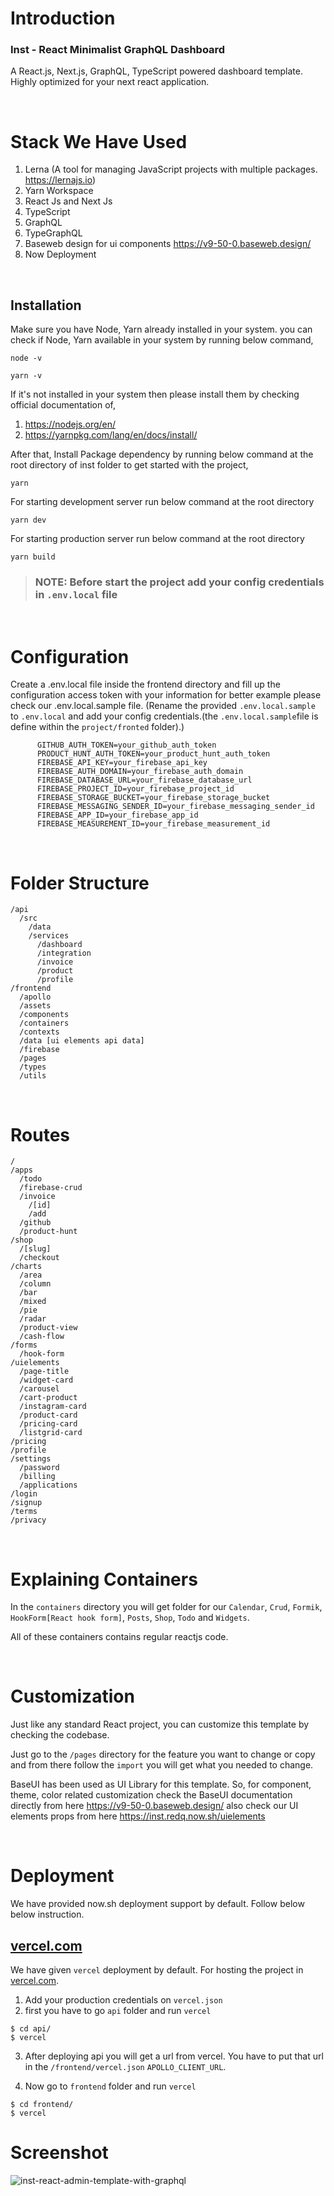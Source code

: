 # Introduction

### Inst - React Minimalist GraphQL Dashboard

A React.js, Next.js, GraphQL, TypeScript powered dashboard template. Highly optimized for your next react application.


<br>

# Stack We Have Used

1. Lerna (A tool for managing JavaScript projects with multiple packages. https://lernajs.io)
2. Yarn Workspace
3. React Js and Next Js
4. TypeScript
5. GraphQL
6. TypeGraphQL
7. Baseweb design for ui components https://v9-50-0.baseweb.design/
8. Now Deployment

<br>


## Installation

Make sure you have Node, Yarn already installed in your system. you can check if Node, Yarn available in your system by running below command,

```
node -v

yarn -v
```

If it's not installed in your system then please install them by checking official documentation of,

1. https://nodejs.org/en/
2. https://yarnpkg.com/lang/en/docs/install/

After that, Install Package dependency by running below command at the root directory of inst folder to get started with the project,

```
yarn
```

For starting development server run below command at the root directory

```
yarn dev
```

For starting production server run below command at the root directory

```
yarn build
```

> ### NOTE: Before start the project add your config credentials in `.env.local` file

<br/>

# Configuration

Create a .env.local file inside the frontend directory and fill up the configuration access token with your information for better example please check our .env.local.sample file.
(Rename the provided `.env.local.sample` to `.env.local` and add your config credentials.(the `.env.local.sample`file is define within the `project/fronted` folder).)

```.env
      GITHUB_AUTH_TOKEN=your_github_auth_token
      PRODUCT_HUNT_AUTH_TOKEN=your_product_hunt_auth_token
      FIREBASE_API_KEY=your_firebase_api_key
      FIREBASE_AUTH_DOMAIN=your_firebase_auth_domain
      FIREBASE_DATABASE_URL=your_firebase_database_url
      FIREBASE_PROJECT_ID=your_firebase_project_id
      FIREBASE_STORAGE_BUCKET=your_firebase_storage_bucket
      FIREBASE_MESSAGING_SENDER_ID=your_firebase_messaging_sender_id
      FIREBASE_APP_ID=your_firebase_app_id
      FIREBASE_MEASUREMENT_ID=your_firebase_measurement_id
```

<br/>

# Folder Structure

```
/api
  /src
    /data
    /services
      /dashboard
      /integration
      /invoice
      /product
      /profile
/frontend
  /apollo
  /assets
  /components
  /containers
  /contexts
  /data [ui elements api data]
  /firebase
  /pages
  /types
  /utils
```

<br/>

# Routes

```
/
/apps
  /todo
  /firebase-crud
  /invoice
    /[id]
    /add
  /github
  /product-hunt
/shop
  /[slug]
  /checkout
/charts
  /area
  /column
  /bar
  /mixed
  /pie
  /radar
  /product-view
  /cash-flow
/forms
  /hook-form
/uielements
  /page-title
  /widget-card
  /carousel
  /cart-product
  /instagram-card
  /product-card
  /pricing-card
  /listgrid-card
/pricing
/profile
/settings
  /password
  /billing
  /applications
/login
/signup
/terms
/privacy
```

<br/>

# Explaining Containers

In the `containers` directory you will get folder for our `Calendar`, `Crud`, `Formik`, `HookForm[React hook form]`, `Posts`, `Shop`, `Todo` and `Widgets`.

All of these containers contains regular reactjs code.

<br/>

# Customization

Just like any standard React project, you can customize this template by checking the codebase.

Just go to the `/pages` directory for the feature you want to change or copy and from there follow the `import` you will get what you needed to change.

BaseUI has been used as UI Library for this template. So, for component, theme, color related customization check the BaseUI documentation directly from here https://v9-50-0.baseweb.design/ also check our UI elements props from here https://inst.redq.now.sh/uielements

<br/>

# Deployment

We have provided now.sh deployment support by default. Follow below below instruction.

## [vercel.com](https://vercel.com)

We have given `vercel` deployment by default. For hosting the project in [vercel.com](https://vercel.com).

1.  Add your production credentials on `vercel.json`
2.  first you have to go `api` folder and run `vercel`

```
$ cd api/
$ vercel

```

3.  After deploying api you will get a url from vercel. You have to put that url in the `/frontend/vercel.json` `APOLLO_CLIENT_URL`.

4.  Now go to `frontend` folder and run `vercel`

```
$ cd frontend/
$ vercel

```
# Screenshot
![inst-react-admin-template-with-graphql](https://user-images.githubusercontent.com/89033750/162812410-75ff0f2d-3abb-4293-a835-00045649c1cb.png)


